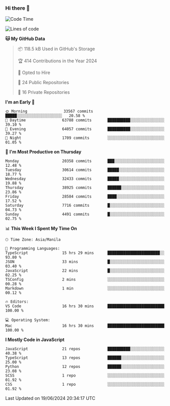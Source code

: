 ### Hi there 👋

<!--START_SECTION:waka-->
![Code Time](http://img.shields.io/badge/Code%20Time-796%20hrs%203%20mins-blue)

![Lines of code](https://img.shields.io/badge/From%20Hello%20World%20I%27ve%20Written-65.0%20million%20lines%20of%20code-blue)

**🐱 My GitHub Data** 

> 📦 118.5 kB Used in GitHub's Storage 
 > 
> 🏆 414 Contributions in the Year 2024
 > 
> 💼 Opted to Hire
 > 
> 📜 24 Public Repositories 
 > 
> 🔑 16 Private Repositories 
 > 
**I'm an Early 🐤** 

```text
🌞 Morning                33567 commits       █████░░░░░░░░░░░░░░░░░░░░   20.58 % 
🌆 Daytime                63788 commits       ██████████░░░░░░░░░░░░░░░   39.10 % 
🌃 Evening                64057 commits       ██████████░░░░░░░░░░░░░░░   39.27 % 
🌙 Night                  1709 commits        ░░░░░░░░░░░░░░░░░░░░░░░░░   01.05 % 
```
📅 **I'm Most Productive on Thursday** 

```text
Monday                   20358 commits       ███░░░░░░░░░░░░░░░░░░░░░░   12.48 % 
Tuesday                  30614 commits       █████░░░░░░░░░░░░░░░░░░░░   18.77 % 
Wednesday                32433 commits       █████░░░░░░░░░░░░░░░░░░░░   19.88 % 
Thursday                 38925 commits       ██████░░░░░░░░░░░░░░░░░░░   23.86 % 
Friday                   28584 commits       ████░░░░░░░░░░░░░░░░░░░░░   17.52 % 
Saturday                 7716 commits        █░░░░░░░░░░░░░░░░░░░░░░░░   04.73 % 
Sunday                   4491 commits        █░░░░░░░░░░░░░░░░░░░░░░░░   02.75 % 
```


📊 **This Week I Spent My Time On** 

```text
🕑︎ Time Zone: Asia/Manila

💬 Programming Languages: 
TypeScript               15 hrs 29 mins      ███████████████████████░░   93.80 % 
JSON                     33 mins             █░░░░░░░░░░░░░░░░░░░░░░░░   03.40 % 
JavaScript               22 mins             █░░░░░░░░░░░░░░░░░░░░░░░░   02.25 % 
TSConfig                 2 mins              ░░░░░░░░░░░░░░░░░░░░░░░░░   00.28 % 
Markdown                 1 min               ░░░░░░░░░░░░░░░░░░░░░░░░░   00.12 % 

🔥 Editors: 
VS Code                  16 hrs 30 mins      █████████████████████████   100.00 % 

💻 Operating System: 
Mac                      16 hrs 30 mins      █████████████████████████   100.00 % 
```

**I Mostly Code in JavaScript** 

```text
JavaScript               21 repos            ██████████░░░░░░░░░░░░░░░   40.38 % 
TypeScript               13 repos            ██████░░░░░░░░░░░░░░░░░░░   25.00 % 
Python                   12 repos            ██████░░░░░░░░░░░░░░░░░░░   23.08 % 
SCSS                     1 repo              ░░░░░░░░░░░░░░░░░░░░░░░░░   01.92 % 
CSS                      1 repo              ░░░░░░░░░░░░░░░░░░░░░░░░░   01.92 % 
```




 Last Updated on 19/06/2024 20:34:17 UTC
<!--END_SECTION:waka-->
